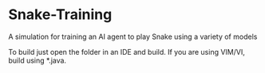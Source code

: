 # Snake-Training
A simulation for training an AI agent to play Snake using a variety of models

To build just open the folder in an IDE and build. If you are using VIM/VI, build using *.java.
